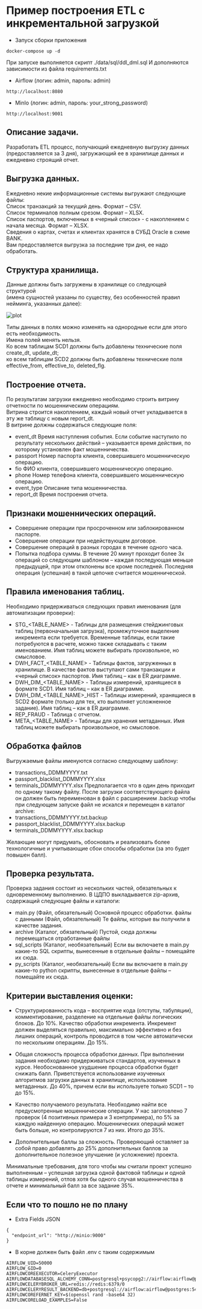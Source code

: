 # Пример построения ETL с инкрементальной загрузкой

- Запуск сборки приложения
```commandline
docker-compose up -d
```

При запуске выполняется скрипт ./data/sql/ddl_dml.sql
И дополняются зависимости из файла requirements.txt

- Airflow (логин: admin, пароль: admin)
```
http://localhost:8080
```

- MinIo (логин: admin, пароль: your_strong_password)
```
http://localhost:9001
```

## Описание задачи.
Разработать ETL процесс, получающий ежедневную выгрузку данных (предоставляется за 3 дня), загружающий ее в хранилище 
данных и ежедневно строящий отчет.

## Выгрузка данных.
Ежедневно некие информационные системы выгружают следующие файлы:  
Список транзакций за текущий день. Формат – CSV.  
Список терминалов полным срезом. Формат – XLSX.  
Список паспортов, включенных в «черный список» - с накоплением с начала месяца. Формат – XLSX.  
Сведения о картах, счетах и клиентах хранятся в СУБД Oracle в схеме BANK.  
Вам предоставляется выгрузка за последние три дня, ее надо обработать.

## Структура хранилища.
Данные должны быть загружены в хранилище со следующей структурой  
(имена сущностей указаны по существу, без особенностей правил нейминга, указанных далее):  

![plot](./images/1.png)

Типы данных в полях можно изменять на однородные если для этого есть необходимость.   
Имена полей менять нельзя.  
Ко всем таблицам SCD1 должны быть добавлены технические поля create_dt, update_dt;  
ко всем таблицам SCD2 должны быть добавлены технические поля effective_from, effective_to, deleted_flg.

## Построение отчета.
По результатам загрузки ежедневно необходимо строить витрину отчетности по мошенническим операциям.  
Витрина строится накоплением, каждый новый отчет укладывается в эту же таблицу с новым report_dt.  
В витрине должны содержаться следующие поля:
- event_dt
Время наступления события. Если событие наступило по
результату нескольких действий – указывается время действия,
по которому установлен факт мошенничества.
- passport
Номер паспорта клиента, совершившего мошенническую
операцию.
- fio
ФИО клиента, совершившего мошенническую операцию.
- phone
Номер телефона клиента, совершившего мошенническую
операцию.
- event_type
Описание типа мошенничества.
- report_dt
Время построения отчета.

## Признаки мошеннических операций.
- Совершение операции при просроченном или заблокированном
паспорте.
- Совершение операции при недействующем договоре.
- Совершение операций в разных городах в течение одного часа.
- Попытка подбора суммы. В течение 20 минут проходит более 3х операций со следующим шаблоном – каждая последующая меньше 
предыдущей, при этом отклонены все кроме последней. Последняя операция (успешная) в такой цепочке считается мошеннической.

## Правила именования таблиц.
Необходимо придерживаться следующих правил именования (для автоматизации проверки):
- STG_<TABLE_NAME> - Таблицы для размещения стейджинговых таблиц (первоначальная загрузка), промежуточное выделение 
инкремента если требуется. Временные таблицы, если такие потребуются в расчете, можно также складывать с таким именованием. 
Имя таблиц можете выбирать произвольное, но смысловое.
- DWH_FACT_<TABLE_NAME> - Таблицы фактов, загруженных в хранилище. В качестве фактов выступают сами транзакции и 
«черный список» паспортов. Имя таблиц – как в ER диаграмме.
- DWH_DIM_<TABLE_NAME> - Таблицы измерений, хранящиеся в формате SCD1. Имя таблиц – как в ER диаграмме.
- DWH_DIM_<TABLE_NAME>_HIST - Таблицы измерений, хранящиеся в SCD2 формате (только для тех, кто выполняет усложненное задание). 
Имя таблиц – как в ER диаграмме.
- REP_FRAUD - Таблица с отчетом.
- META_<TABLE_NAME> - Таблицы для хранения метаданных. Имя таблиц можете выбирать произвольное, но смысловое.

## Обработка файлов
Выгружаемые файлы именуются согласно следующему шаблону:
- transactions_DDMMYYYY.txt
- passport_blacklist_DDMMYYYY.xlsx
- terminals_DDMMYYYY.xlsx
Предполагается что в один день приходит по одному такому файлу. После загрузки соответствующего файла он должен быть 
переименован в файл с расширением .backup чтобы при следующем запуске файл не искался и перемещен в каталог archive:
- transactions_DDMMYYYY.txt.backup
- passport_blacklist_DDMMYYYY.xlsx.backup
- terminals_DDMMYYYY.xlsx.backup

Желающие могут придумать, обосновать и реализовать более технологичные и учитывающие сбои способы обработки (за это будет повышен балл).

## Проверка результата.
Проверка задания состоит из нескольких частей, обязательных к одновременному выполнению.
В ЦДПО выкладывается zip-архив, содержащий следующие файлы и
каталоги:
- main.py (Файл, обязательный)
Основной процесс обработки.
файлы с данными (Файл, обязательный)
Те файлы, которые вы получили в качестве задания.
- archive Каталог, обязательный)
Пустой, сюда должны перемещаться отработанные файлы
- sql_scripts Каталог, необязательный)
Если вы включаете в main.py какие-то SQL скрипты, вынесенные в
отдельные файлы – помещайте их сюда.
- py_scripts Каталог, необязательный)
Если вы включаете в main.py какие-то python скрипты, вынесенные в
отдельные файлы – помещайте их сюда.

## Критерии выставления оценки:
- Структурированность кода – восприятие кода (отступы, табуляции), комментирование, разделение на отдельные файлы логических 
блоков. До 10%. Качество обработки инкремента. Инкремент должен выделяться правильно, максимально эффективно и без лишних 
операций, контроль проводится в том числе автоматически по нескольким операциям. До 15%.

- Общая сложность процесса обработки данных. При выполнении задания необходимо придерживаться стандартов, изученных в курсе. 
Необоснованное ухудшение процесса обработки будет снижать балл. Приветствуется использование изученных алгоритмов загрузки 
данных в хранилище, использование метаданных. До 40%, причем если вы используете только SCD1 – то до 15%.

- Качество получаемого результата. Необходимо найти все предусмотренные мошеннические операции. У нас заготовлено 7 проверок 
4 позитивных примера и 3 контрпримера), по 5% за каждую найденную операцию. Мошеннических операций может быть больше, 
но контролируются 7 из них. Итого до 35%.

- Дополнительные баллы за сложность. Проверяющий оставляет за собой право добавлять до 25% дополнительных баллов за 
дополнительное полезное улучшение (и усложнение) проекта.

Минимальные требования, для того чтобы мы считали проект успешно выполненным – успешная загрузка одной фактовой таблицы 
и одной таблицы измерений, отлов хотя бы одного случая мошенничества в отчете и минимальный балл за все задание 35%.


## Если что то пошло не по плану

- Extra Fields JSON
```
{
  "endpoint_url": "http://minio:9000"
}
```

- В корне должен быть файл .env с таким содержимым
```
AIRFLOW_UID=50000
AIRFLOW_GID=0
AIRFLOWCOREEXECUTOR=CeleryExecutor
AIRFLOWDATABASESQL_ALCHEMY_CONN=postgresql+psycopg2://airflow:airflow@postgres:5432/airflow
AIRFLOWCELERYBROKER_URL=redis://redis:6379/0
AIRFLOWCELERYRESULT_BACKEND=db+postgresql://airflow:airflow@postgres:5432/airflow
AIRFLOWCOREFERNET_KEY=$(openssl rand -base64 32)
AIRFLOWCORELOAD_EXAMPLES=False
```